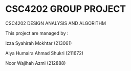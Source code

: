 # CSC4202 GROUP PROJECT 

CSC4202 DESIGN ANALYSIS AND ALGORITHM

This project are managed by : 

Izza Syahirah Mokhtar  (213061)

Alya Humaira Ahmad Shukri  (211672)

Noor Wajihah Azmi  (212888)

